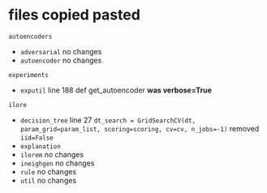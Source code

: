 # files copied pasted

`autoencoders`
- `adversarial` no changes
- `autoencoder` no changes

`experiments`
- `exputil`
    line 188 def get_autoencoder **was verbose=True**


`ilore`
- `decision_tree`
    line 27 `dt_search = GridSearchCV(dt, param_grid=param_list, scoring=scoring, cv=cv, n_jobs=-1)` removed `iid=False`
- `explanation`
- `ilorem` no changes
- `ineighgen` no changes
- `rule` no changes
- `util` no changes

